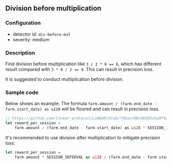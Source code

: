 ## Division before multiplication

### Configuration

* detector id: `div-before-mul`
* severity: medium

### Description

Find division before multiplication like `3 / 2 * 6 == 6`, which has different result compared with `3 * 6 / 2 == 9`. This can result in precision loss.

It is suggested to conduct multiplication before division.


### Sample code

Below shows an example.  The formula `farm.amount / (farm.end_date - farm.start_date) as u128` will be floored and can result in precision loss.

```rust
// https://github.com/linear-protocol/LiNEAR/blob/fdbacc68c98205cba9f42c130d464ab3114257b6/contracts/linear/src/farm.rs#L125
let reward_per_session =
    farm.amount / (farm.end_date - farm.start_date) as u128 * SESSION_INTERVAL as u128;
```

It's recommended to use division after multiplication to mitigate precision loss:

```rust
let reward_per_session =
    farm.amount * SESSION_INTERVAL as u128 / (farm.end_date - farm.start_date) as u128;
```
